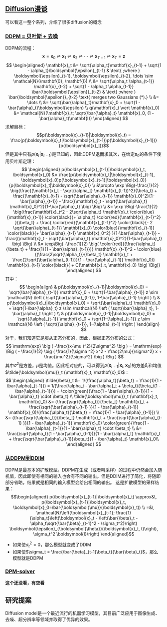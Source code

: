 ## [Diffusion漫谈](https://kexue.fm/archives/9164)

可以看这一整个系列，介绍了很多diffusion的概念

### [DDPM = 贝叶斯 + 去噪](https://kexue.fm/archives/9164)

DDPM的流程：
$$\boldsymbol{x} = \boldsymbol{x}_0 \rightleftharpoons \boldsymbol{x}_1 \rightleftharpoons \boldsymbol{x}_2 \rightleftharpoons \cdots \rightleftharpoons \boldsymbol{x}_{T-1} \rightleftharpoons \boldsymbol{x}_T = \boldsymbol{z}$$
$$
\begin{aligned}
\mathbf{x}_t 
&= \sqrt{\alpha_t}\mathbf{x}_{t-1} + \sqrt{1 - \alpha_t}\boldsymbol{\epsilon}_{t-1} & \text{ ;where } \boldsymbol{\epsilon}_{t-1}, \boldsymbol{\epsilon}_{t-2}, \dots \sim \mathcal{N}(\mathbf{0}, \mathbf{I}) \\
&= \sqrt{\alpha_t \alpha_{t-1}} \mathbf{x}_{t-2} + \sqrt{1 - \alpha_t \alpha_{t-1}} \bar{\boldsymbol{\epsilon}}_{t-2} & \text{ ;where } \bar{\boldsymbol{\epsilon}}_{t-2} \text{ merges two Gaussians (*).} \\
&= \dots \\
&= \sqrt{\bar{\alpha}_t}\mathbf{x}_0 + \sqrt{1 - \bar{\alpha}_t}\boldsymbol{\epsilon} \\
q(\mathbf{x}_t \vert \mathbf{x}_0) &= \mathcal{N}(\mathbf{x}_t; \sqrt{\bar{\alpha}_t} \mathbf{x}_0, (1 - \bar{\alpha}_t)\mathbf{I})
\end{aligned}
$$
求解目标：
$$p(\boldsymbol{x}_{t-1}|\boldsymbol{x}_t) = \frac{p(\boldsymbol{x}_t|\boldsymbol{x}_{t-1})p(\boldsymbol{x}_{t-1})}{p(\boldsymbol{x}_t)}$$
但是其中只有$p(\boldsymbol{x}_t|\boldsymbol{x}_{t-1})$是已知的，因此DDPM退而求其次，在给定$\boldsymbol{x}_0$的条件下使用贝叶斯定理：
$$
\begin{aligned}
p(\boldsymbol{x}_{t-1}|\boldsymbol{x}_t, \boldsymbol{x}_0)
&= \frac{p(\boldsymbol{x}_t|\boldsymbol{x}_{t-1}, \boldsymbol{x}_0)p(\boldsymbol{x}_{t-1}|\boldsymbol{x}_0)}{p(\boldsymbol{x}_t|\boldsymbol{x}_0)} \\
&\propto \exp \Big(-\frac{1}{2} \big(\frac{(\mathbf{x}_t - \sqrt{\alpha_t} \mathbf{x}_{t-1})^2}{\beta_t} + \frac{(\mathbf{x}_{t-1} - \sqrt{\bar{\alpha}_{t-1}} \mathbf{x}_0)^2}{1-\bar{\alpha}_{t-1}} - \frac{(\mathbf{x}_t - \sqrt{\bar{\alpha}_t} \mathbf{x}_0)^2}{1-\bar{\alpha}_t} \big) \Big) \\
&= \exp \Big(-\frac{1}{2} \big(\frac{\mathbf{x}_t^2 - 2\sqrt{\alpha_t} \mathbf{x}_t \color{blue}{\mathbf{x}_{t-1}} \color{black}{+ \alpha_t} \color{red}{\mathbf{x}_{t-1}^2} }{\beta_t} + \frac{ \color{red}{\mathbf{x}_{t-1}^2} \color{black}{- 2 \sqrt{\bar{\alpha}_{t-1}} \mathbf{x}_0} \color{blue}{\mathbf{x}_{t-1}} \color{black}{+ \bar{\alpha}_{t-1} \mathbf{x}_0^2}  }{1-\bar{\alpha}_{t-1}} - \frac{(\mathbf{x}_t - \sqrt{\bar{\alpha}_t} \mathbf{x}_0)^2}{1-\bar{\alpha}_t} \big) \Big) \\
&= \exp\Big( -\frac{1}{2} \big( \color{red}{(\frac{\alpha_t}{\beta_t} + \frac{1}{1 - \bar{\alpha}_{t-1}})} \mathbf{x}_{t-1}^2 - \color{blue}{(\frac{2\sqrt{\alpha_t}}{\beta_t} \mathbf{x}_t + \frac{2\sqrt{\bar{\alpha}_{t-1}}}{1 - \bar{\alpha}_{t-1}} \mathbf{x}_0)} \mathbf{x}_{t-1} \color{black}{ + C(\mathbf{x}_t, \mathbf{x}_0) \big) \Big)}
\end{aligned}
$$
其中：
$$
\begin{align}
& p(\boldsymbol{x}_{t-1}|\boldsymbol{x}_0) = \sqrt{\bar{\alpha}_{t-1}} \mathbf{x}_0 + \sqrt{1-\bar{\alpha}_{t-1}} z \sim \mathcal{N} \left ( \sqrt{\bar{\alpha}_{t-1}}, 1-\bar{\alpha}_{t-1} \right ) \\
& p(\boldsymbol{x}_t|\boldsymbol{x}_0) = \sqrt{\bar{\alpha}_t} \mathbf{x}_0 + \sqrt{1-\bar{\alpha}_t} z \sim \mathcal{N} \left ( \sqrt{\bar{\alpha}_t}, 1-\bar{\alpha}_t \right ) \\
& p(\boldsymbol{x}_{t-1}|\boldsymbol{x}_0) = \sqrt{{\alpha}_{t-1}} \mathbf{x}_0 + \sqrt{1-{\alpha}_{t-1}} z \sim \mathcal{N} \left ( \sqrt{{\alpha}_{t-1}}, 1-{\alpha}_{t-1} \right )
\end{align}
$$
对于，我们知道它是服从正态分布的，因此，根据正态分布的公式：
$$
\mathrm{exp} \big ( -\frac{(x-\mu )^2}{2\sigma^2} \big ) = \mathrm{exp} \Big ( - \frac{1}{2} \big ( \frac{1}{\sigma ^2} x^2 - \frac{2\mu}{\sigma^2} x + \frac{\mu^2}{\sigma^2} \big )  \Big  )
$$
其中$\sigma^2$是方差，$\mu$是均值。因此相对应的，可以得到$p(\boldsymbol{x}_{t-1}|\boldsymbol{x}_t, \boldsymbol{x}_0)$的方差$\tilde{\beta}_t$和均值$\tilde{\boldsymbol{\mu}}_t (\mathbf{x}_t, \mathbf{x}_0)$：
$$
\begin{aligned}
\tilde{\beta}_t 
&= 1/(\frac{\alpha_t}{\beta_t} + \frac{1}{1 - \bar{\alpha}_{t-1}}) 
= 1/(\frac{\alpha_t - \bar{\alpha}_t + \beta_t}{\beta_t(1 - \bar{\alpha}_{t-1})})
= \color{green}{\frac{1 - \bar{\alpha}_{t-1}}{1 - \bar{\alpha}_t} \cdot \beta_t} \\
\tilde{\boldsymbol{\mu}}_t (\mathbf{x}_t, \mathbf{x}_0)
&= (\frac{\sqrt{\alpha_t}}{\beta_t} \mathbf{x}_t + \frac{\sqrt{\bar{\alpha}_{t-1} }}{1 - \bar{\alpha}_{t-1}} \mathbf{x}_0)/(\frac{\alpha_t}{\beta_t} + \frac{1}{1 - \bar{\alpha}_{t-1}}) \\
&= (\frac{\sqrt{\alpha_t}}{\beta_t} \mathbf{x}_t + \frac{\sqrt{\bar{\alpha}_{t-1} }}{1 - \bar{\alpha}_{t-1}} \mathbf{x}_0) \color{green}{\frac{1 - \bar{\alpha}_{t-1}}{1 - \bar{\alpha}_t} \cdot \beta_t} \\
&= \frac{\sqrt{\alpha_t}(1 - \bar{\alpha}_{t-1})}{1 - \bar{\alpha}_t} \mathbf{x}_t + \frac{\sqrt{\bar{\alpha}_{t-1}}\beta_t}{1 - \bar{\alpha}_t} \mathbf{x}_0\\
\end{aligned}
$$


### [从DDPM到DDIM](https://kexue.fm/archives/9181)

DDPM是最基本的扩散模型。DDPM在生成（或者叫采样）的过程中仍然会加入随机值，因此即使有相同的输入也会有不同的输出。但是DDIM进行了简化，将随即部分省略，结果就是相同的输入模型会给出相同的输出。
这是扩散模型的采样结果：
$$\begin{aligned} 
p(\boldsymbol{x}_{t-1}|\boldsymbol{x}_t) \approx&\, p(\boldsymbol{x}_{t-1}|\boldsymbol{x}_t, \boldsymbol{x}_0=\bar{\boldsymbol{\mu}}(\boldsymbol{x}_t)) \\ 
=&\, \mathcal{N}\left(\boldsymbol{x}_{t-1}; \frac{1}{\alpha_t}\left(\boldsymbol{x}_t - \left(\bar{\beta}_t - \alpha_t\sqrt{\bar{\beta}_{t-1}^2 - \sigma_t^2}\right) \boldsymbol{\epsilon}_{\boldsymbol{\theta}}(\boldsymbol{x}_t, t)\right), \sigma_t^2 \boldsymbol{I}\right) 
\end{aligned}$$
 - 如果使$\sigma_t^2=0$，那么模型就变成了DDIM
 - 如果使$\sigma_t = \frac{\bar{\beta}_{t-1}\beta_t}{\bar{\beta}_t}$，那么模型就是DDPM

### [DPM-solver](https://www.bilibili.com/video/BV1B24y1Q7wZ/)

**这个还没看，有空看**

## 研究提案


Diffusion model是一个最近流行的机器学习模型，其目前广泛应用于图像生成、去噪、超分辨率等领域并取得了优异的效果。